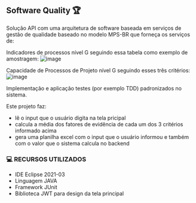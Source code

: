 ## Software Quality :trophy:

Solução API com uma arquitetura de software baseada em serviços de gestão de qualidade baseado no modelo MPS-BR que forneça os serviços de:

Indicadores de processos nível G seguindo essa tabela como exemplo de amostragem:
![image](https://user-images.githubusercontent.com/61856025/131229035-0398d2a6-34a8-4ac6-96b2-c0990f28cbba.png)

Capacidade de Processos de Projeto nível G seguindo esses três critérios:
![image](https://user-images.githubusercontent.com/61856025/131229048-973ba3e2-4d07-4169-a8fd-596ba4cedf69.png)

Implementação e aplicação testes (por exemplo TDD) padronizados no sistema.

Este projeto faz:

- lê o input que o usuário digita na tela pricipal
- calcula a média dos fatores de evidência de cada um dos 3 critérios informado acima
- gera uma planilha excel com o input que o usuário informou e também com o valor que o sistema calcula no backend

### :computer: RECURSOS UTILIZADOS

- IDE Eclipse 2021-03
- Linguagem JAVA
- Framework JUnit
- Biblioteca JWT para design da tela principal
